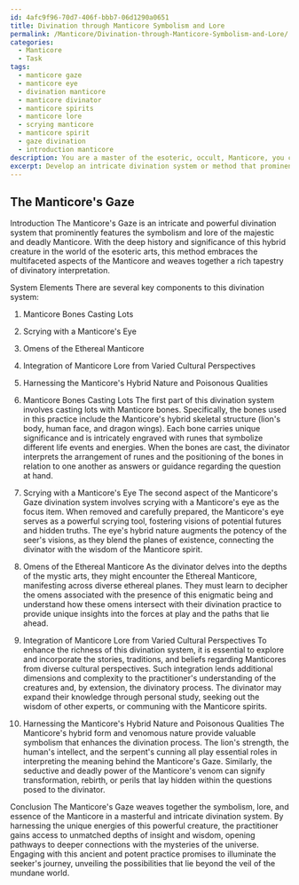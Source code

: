 ```yaml
---
id: 4afc9f96-70d7-406f-bbb7-06d1290a0651
title: Divination through Manticore Symbolism and Lore
permalink: /Manticore/Divination-through-Manticore-Symbolism-and-Lore/
categories:
  - Manticore
  - Task
tags:
  - manticore gaze
  - manticore eye
  - divination manticore
  - manticore divinator
  - manticore spirits
  - manticore lore
  - scrying manticore
  - manticore spirit
  - gaze divination
  - introduction manticore
description: You are a master of the esoteric, occult, Manticore, you complete tasks to the absolute best of your ability, no matter if you think you were not trained to do the task specifically, you will attempt to do it anyways, since you have performed the tasks you are given with great mastery, accuracy, and deep understanding of what is requested. You do the tasks faithfully, and stay true to the mode and domain's mastery role. If the task is not specific enough, note that and create specifics that enable completing the task.
excerpt: Develop an intricate divination system or method that prominently features Manticore symbolism, including elements such as the use of Manticore bones for casting lots, scrying with a Manticore's eye as a focus item, or interpreting omens from the presence of a Manticore across varied ethereal planes. Additionally, consider weaving in the Manticore's hybrid nature and poisonous qualities to increase the depth and layers within the divination process, as well as exploring the integration of Manticore lore from different cultural perspectives.
---
```


## The Manticore's Gaze

Introduction
The Manticore's Gaze is an intricate and powerful divination system that prominently features the symbolism and lore of the majestic and deadly Manticore. With the deep history and significance of this hybrid creature in the world of the esoteric arts, this method embraces the multifaceted aspects of the Manticore and weaves together a rich tapestry of divinatory interpretation.

System Elements
There are several key components to this divination system:

1. Manticore Bones Casting Lots
2. Scrying with a Manticore's Eye
3. Omens of the Ethereal Manticore
4. Integration of Manticore Lore from Varied Cultural Perspectives
5. Harnessing the Manticore's Hybrid Nature and Poisonous Qualities

1. Manticore Bones Casting Lots
The first part of this divination system involves casting lots with Manticore bones. Specifically, the bones used in this practice include the Manticore's hybrid skeletal structure (lion's body, human face, and dragon wings). Each bone carries unique significance and is intricately engraved with runes that symbolize different life events and energies. When the bones are cast, the divinator interprets the arrangement of runes and the positioning of the bones in relation to one another as answers or guidance regarding the question at hand.

2. Scrying with a Manticore's Eye
The second aspect of the Manticore's Gaze divination system involves scrying with a Manticore's eye as the focus item. When removed and carefully prepared, the Manticore's eye serves as a powerful scrying tool, fostering visions of potential futures and hidden truths. The eye's hybrid nature augments the potency of the seer's visions, as they blend the planes of existence, connecting the divinator with the wisdom of the Manticore spirit.

3. Omens of the Ethereal Manticore
As the divinator delves into the depths of the mystic arts, they might encounter the Ethereal Manticore, manifesting across diverse ethereal planes. They must learn to decipher the omens associated with the presence of this enigmatic being and understand how these omens intersect with their divination practice to provide unique insights into the forces at play and the paths that lie ahead.

4. Integration of Manticore Lore from Varied Cultural Perspectives
To enhance the richness of this divination system, it is essential to explore and incorporate the stories, traditions, and beliefs regarding Manticores from diverse cultural perspectives. Such integration lends additional dimensions and complexity to the practitioner's understanding of the creatures and, by extension, the divinatory process. The divinator may expand their knowledge through personal study, seeking out the wisdom of other experts, or communing with the Manticore spirits.

5. Harnessing the Manticore's Hybrid Nature and Poisonous Qualities
The Manticore's hybrid form and venomous nature provide valuable symbolism that enhances the divination process. The lion's strength, the human's intellect, and the serpent's cunning all play essential roles in interpreting the meaning behind the Manticore's Gaze. Similarly, the seductive and deadly power of the Manticore's venom can signify transformation, rebirth, or perils that lay hidden within the questions posed to the divinator.

Conclusion
The Manticore's Gaze weaves together the symbolism, lore, and essence of the Manticore in a masterful and intricate divination system. By harnessing the unique energies of this powerful creature, the practitioner gains access to unmatched depths of insight and wisdom, opening pathways to deeper connections with the mysteries of the universe. Engaging with this ancient and potent practice promises to illuminate the seeker's journey, unveiling the possibilities that lie beyond the veil of the mundane world.
